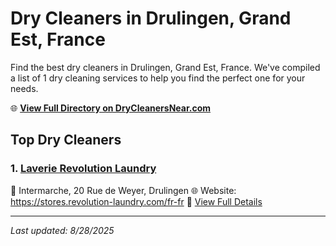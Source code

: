 # Dry Cleaners in Drulingen, Grand Est, France

Find the best dry cleaners in Drulingen, Grand Est, France. We've compiled a list of 1 dry cleaning services to help you find the perfect one for your needs.

🌐 **[View Full Directory on DryCleanersNear.com](https://drycleanersnear.com/city/France/Grand%20Est/Drulingen)**

## Top Dry Cleaners

### 1. [Laverie Revolution Laundry](https://drycleanersnear.com/dryCleaner/68afb8a54e19aac41e8a0f96/laverie-revolution-laundry)
📍 Intermarche, 20 Rue de Weyer, Drulingen
🌐 Website: https://stores.revolution-laundry.com/fr-fr
🔗 [View Full Details](https://drycleanersnear.com/dryCleaner/68afb8a54e19aac41e8a0f96/laverie-revolution-laundry)


---

*Last updated: 8/28/2025*
